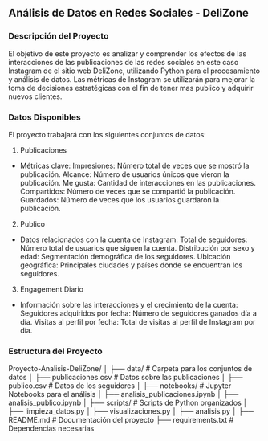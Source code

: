 ## Análisis de Datos en Redes Sociales - DeliZone

### Descripción del Proyecto

El objetivo de este proyecto es analizar y comprender los efectos de las interacciones de las publicaciones de las redes sociales en este caso Instagram de el sitio web DeliZone, utilizando Python para el procesamiento y análisis de datos. Las métricas de Instagram se utilizarán para mejorar la toma de decisiones estratégicas con el fin de tener mas publico y adquirir nuevos clientes.

### Datos Disponibles

El proyecto trabajará con los siguientes conjuntos de datos:
1. Publicaciones
- Métricas clave:
    Impresiones: Número total de veces que se mostró la publicación.
    Alcance: Número de usuarios únicos que vieron la publicación.
    Me gusta: Cantidad de interacciones en las publicaciones.
    Compartidos: Número de veces que se compartió la publicación.
    Guardados: Número de veces que los usuarios guardaron la publicación.
2. Publico
- Datos relacionados con la cuenta de Instagram:
    Total de seguidores: Número total de usuarios que siguen la cuenta.
    Distribución por sexo y edad: Segmentación demográfica de los seguidores.
    Ubicación geográfica: Principales ciudades y países donde se encuentran los seguidores.
3. Engagement Diario
- Información sobre las interacciones y el crecimiento de la cuenta:
    Seguidores adquiridos por fecha: Número de seguidores ganados día a día.
    Visitas al perfil por fecha: Total de visitas al perfil de Instagram por día.
    
### Estructura del Proyecto

Proyecto-Analisis-DeliZone/
│
├── data/                   # Carpeta para los conjuntos de datos
│   ├── publicaciones.csv   # Datos sobre las publicaciones
│   ├── publico.csv      # Datos de los seguidores
│
├── notebooks/           # Jupyter Notebooks para el análisis
│   ├── analisis_publicaciones.ipynb
│   ├── analisis_publico.ipynb
│
├── scripts/             # Scripts de Python organizados
│   ├── limpieza_datos.py
│   ├── visualizaciones.py
│   ├── analisis.py
│
├── README.md            # Documentación del proyecto
├── requirements.txt     # Dependencias necesarias

